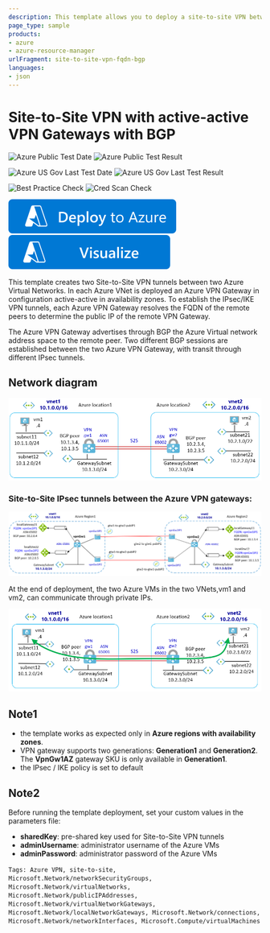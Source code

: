 ```yaml
---
description: This template allows you to deploy a site-to-site VPN between two VNets with VPN Gateways in configuration active-active with BGP. Each Azure VPN Gateway resolves the FQDN of the remote peers to determine the public IP of the remote VPN Gateway. Template runs as expected in Azure regions with availability zones.
page_type: sample
products:
- azure
- azure-resource-manager
urlFragment: site-to-site-vpn-fqdn-bgp
languages:
- json
---
```

# Site-to-Site VPN with active-active VPN Gateways with BGP

![Azure Public Test Date](https://azurequickstartsservice.blob.core.windows.net/badges/quickstarts/microsoft.network/site-to-site-vpn-fqdn-bgp/PublicLastTestDate.svg)
![Azure Public Test Result](https://azurequickstartsservice.blob.core.windows.net/badges/quickstarts/microsoft.network/site-to-site-vpn-fqdn-bgp/PublicDeployment.svg)

![Azure US Gov Last Test Date](https://azurequickstartsservice.blob.core.windows.net/badges/quickstarts/microsoft.network/site-to-site-vpn-fqdn-bgp/FairfaxLastTestDate.svg)
![Azure US Gov Last Test Result](https://azurequickstartsservice.blob.core.windows.net/badges/quickstarts/microsoft.network/site-to-site-vpn-fqdn-bgp/FairfaxDeployment.svg)

![Best Practice Check](https://azurequickstartsservice.blob.core.windows.net/badges/quickstarts/microsoft.network/site-to-site-vpn-fqdn-bgp/BestPracticeResult.svg)
![Cred Scan Check](https://azurequickstartsservice.blob.core.windows.net/badges/quickstarts/microsoft.network/site-to-site-vpn-fqdn-bgp/CredScanResult.svg)

[![Deploy To Azure](https://raw.githubusercontent.com/Azure/azure-quickstart-templates/master/1-CONTRIBUTION-GUIDE/images/deploytoazure.svg?sanitize=true)](https://portal.azure.com/#create/Microsoft.Template/uri/https%3A%2F%2Fraw.githubusercontent.com%2FAzure%2Fazure-quickstart-templates%2Fmaster%2Fquickstarts%2Fmicrosoft.network%2Fsite-to-site-vpn-fqdn-bgp%2Fazuredeploy.json)  [![Visualize](https://raw.githubusercontent.com/Azure/azure-quickstart-templates/master/1-CONTRIBUTION-GUIDE/images/visualizebutton.svg?sanitize=true)](http://armviz.io/#/?load=https%3A%2F%2Fraw.githubusercontent.com%2FAzure%2Fazure-quickstart-templates%2Fmaster%2Fquickstarts%2Fmicrosoft.network%2Fsite-to-site-vpn-fqdn-bgp%2Fazuredeploy.json)

This template creates two Site-to-Site VPN tunnels between two Azure Virtual Networks. In each Azure VNet is deployed an Azure VPN Gateway in configuration active-active in availability zones. To establish the IPsec/IKE VPN tunnels, each Azure VPN Gateway resolves the FQDN of the remote peers to determine the public IP of the remote VPN Gateway.

The Azure VPN Gateway advertises through BGP the Azure Virtual network address space to the remote peer. Two different BGP sessions are established between the two Azure VPN Gateway, with transit through different IPsec tunnels.

## Network diagram

[![1]][1]

### Site-to-Site IPsec tunnels between the Azure VPN gateways:

[![2]][2]

At the end of deployment, the two Azure VMs in the two VNets,vm1 and vm2, can communicate through private IPs.

[![3]][3]

## Note1
- the template works as expected only in **Azure regions with availability zones**.
- VPN gateway supports two generations: **Generation1** and **Generation2**. The **VpnGw1AZ** gateway SKU is only available in **Generation1**.
- the IPsec / IKE policy is set to default

## Note2
Before running the template deployment, set your custom values in the parameters file:
- **sharedKey**: pre-shared key used for Site-to-Site VPN tunnels
- **adminUsername**: administrator username of the Azure VMs
- **adminPassword**: administrator password of the Azure VMs

`Tags: Azure VPN, site-to-site, Microsoft.Network/networkSecurityGroups, Microsoft.Network/virtualNetworks, Microsoft.Network/publicIPAddresses, Microsoft.Network/virtualNetworkGateways, Microsoft.Network/localNetworkGateways, Microsoft.Network/connections, Microsoft.Network/networkInterfaces, Microsoft.Compute/virtualMachines`

<!--Image References-->

[1]: ./images/1.png "network diagram"
[2]: ./images/2.png "Azure VPN Gateways"
[3]: ./images/3.png "communication between VMs"

<!--Link References-->


